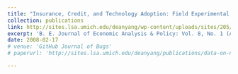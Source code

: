 ```yaml
---
title: "Insurance, Credit, and Technology Adoption: Field Experimental Evidence from Malawi,"
collection: publications
link: http://sites.lsa.umich.edu/deanyang/wp-content/uploads/sites/205/2014/12/gine-yang-malawi.pdf
excerpt: 'B. E. Journal of Economic Analysis & Policy: Vol. 8, No. 1 (Advances), Article 13, 2008.'
date: 2008-02-17
# venue: 'GitHub Journal of Bugs'
# paperurl: 'http://sites.lsa.umich.edu/deanyang/publications/data-on-national-and-bureaucratic-leadership-1980-2000/'

---
```


